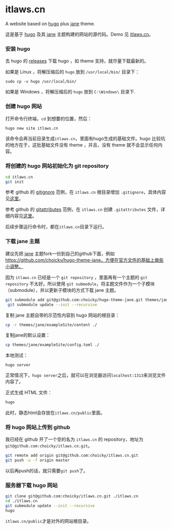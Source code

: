 # itlaws.cn
A website based on [hugo](https://gohugo.io/) plus [jane](https://github.com/xianmin/hugo-theme-jane) theme.

这是基于 [hugo](https://gohugo.io/) 及其   [jane](https://github.com/xianmin/hugo-theme-jane) 主题构建的网站的源代码。Demo 见 [itlaws.cn](https://itlaws.cn)。

### 安装 hugo
去 hugo 的 [releases](https://github.com/gohugoio/hugo/releases) 下载 hugo ，如 theme 支持，就尽量下载最新的。

如果是 Linux ，将解压缩后的 `hugo` 放到 `/usr/local/bin/` 目录下：
```
sudo cp -v hugo /usr/local/bin/
```

如果是 Windows ，将解压缩后的 `hugo` 放到 `C:\Windows\` 目录下.

### 创建 hugo 网站
打开命令行终端，`cd` 到想要的位置，然后：
```bash
hugo new site itlaws.cn
```

该命令会再当前目录生成`itlaws.cn`，里面有hugo生成的基础文件。hugo 比较坑的地方在于，这批基础文件没有 theme ，并且，没有 theme 就不会显示任何内容。

### 将创建的 hugo 网站初始化为 git repository

```bash
cd itlaws.cn
git init
```
参考 github 的 [gitignore](https://github.com/github/gitignore/tree/master/Global) 范例，在 `itlaws.cn` 根目录增加 `.gitignore`，具体内容见[这里](https://github.com/choicky/itlaws.cn/blob/master/.gitignore)。

参考 github 的 [gitattributes](https://github.com/alexkaratarakis/gitattributes) 范例，在 `itlaws.cn` 创建 `.gitattributes` 文件，详细内容见[这里](https://github.com/choicky/itlaws.cn/blob/master/.gitattributes)。

后续步骤运行命令时，都在`itlaws.cn`目录下运行。

### 下载 jane 主题
建议先把 [jane](https://github.com/xianmin/hugo-theme-jane) 主题fork一份到自己的github下面，例如 https://github.com/choicky/hugo-theme-jane，方便在官方文件的基础上做些小调整。

因为 `itlaws.cn` 已经是一个 `git repository` ，里面再有一个主题的 `git repository` 不太好。所以使用 `git submodule`，将主题文件作为一个子模块（submodule），并以更新子模块的方式下载 jane 主题。

```bash
git submodule add git@github.com:choicky/hugo-theme-jane.git themes/jane
 git submodule update --init --recursive
```
复制 jane 主题自带的示范性内容到 hugo 网站的根目录：
```bash
cp -r themes/jane/exampleSite/content ./
```
复制jane的默认设置：

```bash
cp themes/jane/exampleSite/config.toml ./
```

 本地测试：

```
hugo server
```
正常情况下，`hugo server`之后，就可以在浏览器访问`localhost:1313`来浏览文件内容了。

正式生成 HTML 文件：

```bash
hugo
```

此时，静态html会存放在`itlaws.cn/public`里面。

### 将 hugo 网站上传到 github

我已经在 github 开了一个空的名为 `itlaws.cn` 的 repository，地址为 `git@github.com:choicky/itlaws.cn.git`。
```bash
git remote add origin git@github.com:choicky/itlaws.cn.git
git push -u -f origin master
```

以后再push的话，就只需要`git push`了。

### 服务器下载 hugo 网站

```bash
git clone git@github.com:choicky/itlaws.cn.git ./itlaws.cn
cd ./itlaws.cn
git submodule update --init --recursive
hugo
```
`itlaws.cn/public`才是对外的网站根目录。